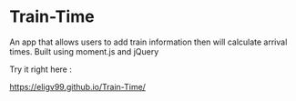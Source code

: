 # Train-Time

An app that allows users to add train information then will calculate arrival times. Built using moment.js and jQuery

Try it right here :

https://eligv99.github.io/Train-Time/
